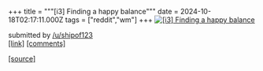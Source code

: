+++
title = """[i3] Finding a happy balance"""
date = 2024-10-18T02:17:11.000Z
tags = ["reddit","wm"]
+++
[![[i3] Finding a happy balance](https://preview.redd.it/kwlh60o3cfvd1.png?width=640&crop=smart&auto=webp&s=c70ce12f9d190eb1cc6c7ef4c9b45fc7173c8efc "[i3] Finding a happy balance")](https://www.reddit.com/r/unixporn/comments/1g67oxa/i3_finding_a_happy_balance/)

submitted by [/u/shipof123](https://www.reddit.com/user/shipof123)  
[\[link\]](https://i.redd.it/kwlh60o3cfvd1.png) [\[comments\]](https://www.reddit.com/r/unixporn/comments/1g67oxa/i3_finding_a_happy_balance/)

[[source]](https://www.reddit.com/r/unixporn/comments/1g67oxa/i3_finding_a_happy_balance/)
